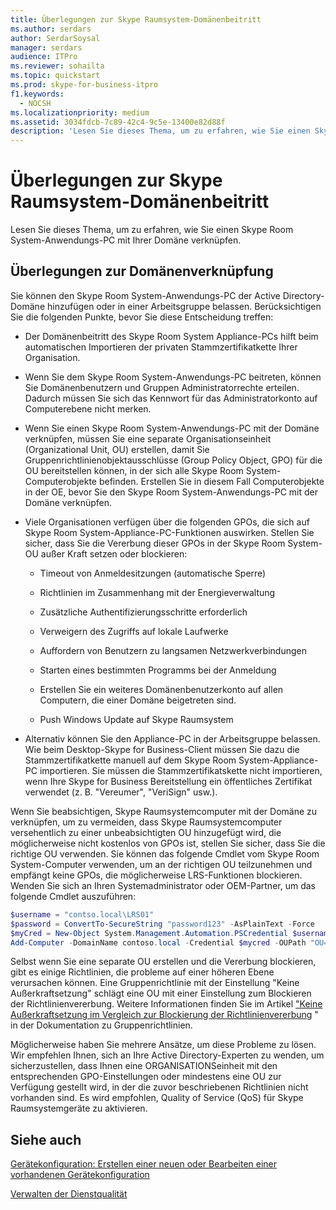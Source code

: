```yaml
---
title: Überlegungen zur Skype Raumsystem-Domänenbeitritt
ms.author: serdars
author: SerdarSoysal
manager: serdars
audience: ITPro
ms.reviewer: sohailta
ms.topic: quickstart
ms.prod: skype-for-business-itpro
f1.keywords:
  - NOCSH
ms.localizationpriority: medium
ms.assetid: 3034fdcb-7c89-42c4-9c5e-13400e82d88f
description: 'Lesen Sie dieses Thema, um zu erfahren, wie Sie einen Skype Room System-Anwendungs-PC mit Ihrer Domäne verknüpfen.'
---
```


# <a name="skype-room-system-domain-joining-considerations"></a>Überlegungen zur Skype Raumsystem-Domänenbeitritt
 
Lesen Sie dieses Thema, um zu erfahren, wie Sie einen Skype Room System-Anwendungs-PC mit Ihrer Domäne verknüpfen.
  
## <a name="domain-joining-considerations"></a>Überlegungen zur Domänenverknüpfung

Sie können den Skype Room System-Anwendungs-PC der Active Directory-Domäne hinzufügen oder in einer Arbeitsgruppe belassen. Berücksichtigen Sie die folgenden Punkte, bevor Sie diese Entscheidung treffen:
  
- Der Domänenbeitritt des Skype Room System Appliance-PCs hilft beim automatischen Importieren der privaten Stammzertifikatkette Ihrer Organisation.
    
- Wenn Sie dem Skype Room System-Anwendungs-PC beitreten, können Sie Domänenbenutzern und Gruppen Administratorrechte erteilen. Dadurch müssen Sie sich das Kennwort für das Administratorkonto auf Computerebene nicht merken.
    
- Wenn Sie einen Skype Room System-Anwendungs-PC mit der Domäne verknüpfen, müssen Sie eine separate Organisationseinheit (Organizational Unit, OU) erstellen, damit Sie Gruppenrichtlinienobjektausschlüsse (Group Policy Object, GPO) für die OU bereitstellen können, in der sich alle Skype Room System-Computerobjekte befinden. Erstellen Sie in diesem Fall Computerobjekte in der OE, bevor Sie den Skype Room System-Anwendungs-PC mit der Domäne verknüpfen.
    
- Viele Organisationen verfügen über die folgenden GPOs, die sich auf Skype Room System-Appliance-PC-Funktionen auswirken. Stellen Sie sicher, dass Sie die Vererbung dieser GPOs in der Skype Room System-OU außer Kraft setzen oder blockieren: 
    
  - Timeout von Anmeldesitzungen (automatische Sperre)
    
  - Richtlinien im Zusammenhang mit der Energieverwaltung
    
  - Zusätzliche Authentifizierungsschritte erforderlich
    
  - Verweigern des Zugriffs auf lokale Laufwerke
    
  - Auffordern von Benutzern zu langsamen Netzwerkverbindungen
    
  - Starten eines bestimmten Programms bei der Anmeldung
    
  - Erstellen Sie ein weiteres Domänenbenutzerkonto auf allen Computern, die einer Domäne beigetreten sind.
    
  - Push Windows Update auf Skype Raumsystem
    
- Alternativ können Sie den Appliance-PC in der Arbeitsgruppe belassen. Wie beim Desktop-Skype for Business-Client müssen Sie dazu die Stammzertifikatkette manuell auf dem Skype Room System-Appliance-PC importieren. Sie müssen die Stammzertifikatskette nicht importieren, wenn Ihre Skype for Business Bereitstellung ein öffentliches Zertifikat verwendet (z. B. "Vereumer", "VeriSign" usw.). 
    
Wenn Sie beabsichtigen, Skype Raumsystemcomputer mit der Domäne zu verknüpfen, um zu vermeiden, dass Skype Raumsystemcomputer versehentlich zu einer unbeabsichtigten OU hinzugefügt wird, die möglicherweise nicht kostenlos von GPOs ist, stellen Sie sicher, dass Sie die richtige OU verwenden. Sie können das folgende Cmdlet vom Skype Room System-Computer verwenden, um an der richtigen OU teilzunehmen und empfängt keine GPOs, die möglicherweise LRS-Funktionen blockieren. Wenden Sie sich an Ihren Systemadministrator oder OEM-Partner, um das folgende Cmdlet auszuführen:
  
```powershell
$username = "contso.local\LRS01"
$password = ConvertTo-SecureString "password123" -AsPlainText -Force
$myCred = New-Object System.Management.Automation.PSCredential $username, $password
Add-Computer -DomainName contoso.local -Credential $mycred -OUPath "OU=LyncRoomSystem,OU=Resources,DC=CONTOSO,DC=LOCAL"
```

Selbst wenn Sie eine separate OU erstellen und die Vererbung blockieren, gibt es einige Richtlinien, die probleme auf einer höheren Ebene verursachen können. Eine Gruppenrichtlinie mit der Einstellung "Keine Außerkraftsetzung" schlägt eine OU mit einer Einstellung zum Blockieren der Richtlinienvererbung. Weitere Informationen finden Sie im Artikel ["Keine Außerkraftsetzung im Vergleich zur Blockierung der Richtlinienvererbung](/previous-versions/windows/it-pro/windows-2000-server/cc978255(v=technet.10)) " in der Dokumentation zu Gruppenrichtlinien.
  
Möglicherweise haben Sie mehrere Ansätze, um diese Probleme zu lösen. Wir empfehlen Ihnen, sich an Ihre Active Directory-Experten zu wenden, um sicherzustellen, dass Ihnen eine ORGANISATIONSeinheit mit den entsprechenden GPO-Einstellungen oder mindestens eine OU zur Verfügung gestellt wird, in der die zuvor beschriebenen Richtlinien nicht vorhanden sind. Es wird empfohlen, Quality of Service (QoS) für Skype Raumsystemgeräte zu aktivieren.

## <a name="see-also"></a>Siehe auch
  
[Gerätekonfiguration: Erstellen einer neuen oder Bearbeiten einer vorhandenen Gerätekonfiguration](../../help-topics/help-lscp/device-configuration-create-new-or-edit-existing.md)

[Verwalten der Dienstqualität](../../plan-your-deployment/network-requirements/network-requirements.md#managing-quality-of-service)